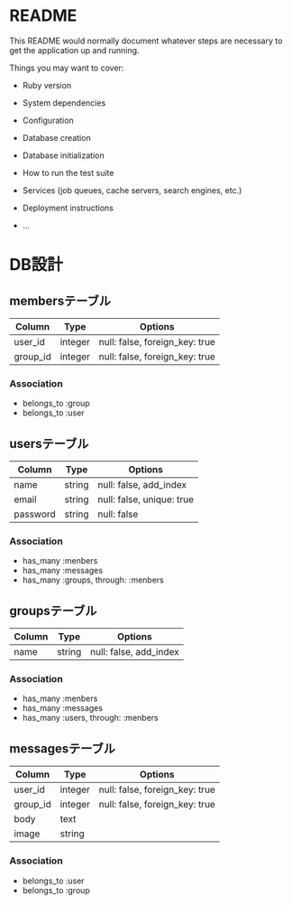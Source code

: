 # README

This README would normally document whatever steps are necessary to get the
application up and running.

Things you may want to cover:

* Ruby version

* System dependencies

* Configuration

* Database creation

* Database initialization

* How to run the test suite

* Services (job queues, cache servers, search engines, etc.)

* Deployment instructions

* ...

# DB設計
## membersテーブル

|Column|Type|Options|
|------|----|-------|
|user_id|integer|null: false, foreign_key: true|
|group_id|integer|null: false, foreign_key: true|

### Association
- belongs_to :group
- belongs_to :user

## usersテーブル

|Column|Type|Options|
|------|----|-------|
|name|string|null: false, add_index|
|email|string|null: false, unique: true|
|password|string|null: false|

### Association
- has_many :menbers
- has_many :messages
- has_many :groups, through: :menbers

## groupsテーブル

|Column|Type|Options|
|------|----|-------|
|name|string|null: false, add_index|

### Association
- has_many :menbers
- has_many :messages
- has_many :users, through: :menbers

## messagesテーブル
|Column|Type|Options|
|------|----|-------|
|user_id|integer|null: false, foreign_key: true|
|group_id|integer|null: false, foreign_key: true|
|body|text||
|image|string||

### Association
- belongs_to :user
- belongs_to :group
